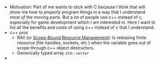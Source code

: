 - Motivation: Part of me wants to stick with C because I think that will show me how to _properly_ program things in a way that I understand _most of_ the moving parts. But a lot of people use c++ instead of c, especially for game development which I am interested in. Here I want to list all the benefits and costs of using c++ instead of c that I understand.
- c++ pros
	- RAII (or [Scope-Bound Resource Management](https://stackoverflow.com/a/18054738/7933478)): Is releasing finite resource (file handles, sockets, etc.) when the variable goes out of scope through c++ object destructors.
	- Generically typed array `std::vector`
-